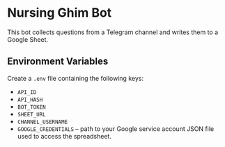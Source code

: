 # Nursing Ghim Bot

This bot collects questions from a Telegram channel and writes them to a Google Sheet.

## Environment Variables
Create a `.env` file containing the following keys:

- `API_ID`
- `API_HASH`
- `BOT_TOKEN`
- `SHEET_URL`
- `CHANNEL_USERNAME`
- `GOOGLE_CREDENTIALS` – path to your Google service account JSON file used to access the spreadsheet.
